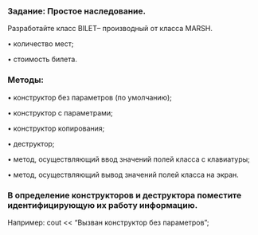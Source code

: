 ### Задание: Простое наследование. 
Разработайте класс BILET– производный от класса MARSH.

•	количество мест; 

•	стоимость билета. 

### Методы: 

•	конструктор без параметров (по умолчанию); 

•	конструктор с параметрами; 

•	конструктор копирования; 

•	деструктор; 

•	метод, осуществляющий ввод значений полей класса с клавиатуры; 

•	метод, осуществляющий вывод значений полей класса на экран. 

### В определение конструкторов и деструктора поместите идентифицирующую их работу информацию. 
Например: 
cout << “Вызван конструктор без параметров”; 
